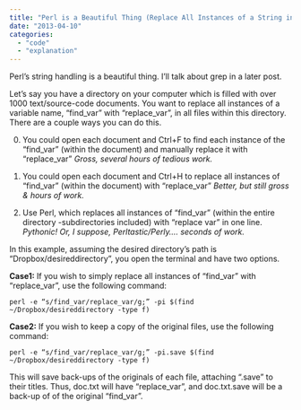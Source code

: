 ```yaml
---
title: "Perl is a Beautiful Thing (Replace All Instances of a String in a Directory)"
date: "2013-04-10"
categories: 
  - "code"
  - "explanation"
---
```


Perl’s string handling is a beautiful thing. I’ll talk about grep in a later post.

Let’s say you have a directory on your computer which is filled with over 1000 text/source-code documents. You want to replace all instances of a variable name, “find_var” with “replace_var”, in all files within this directory. There are a couple ways you can do this.

0. You could open each document and Ctrl+F to find each instance of the “find_var” (within the document) and manually replace it with “replace_var” _Gross, several hours of tedious work._

1. You could open each document and Ctrl+H to replace all instances of “find_var” (within the document) with “replace_var” _Better, but still gross & hours of work._

2. Use Perl, which replaces all instances of “find_var” (within the entire directory -subdirectories included) with “replace var” in one line. _Pythonic! Or, I suppose, Perltastic/Perly…. seconds of work._

In this example, assuming the desired directory’s path is “Dropbox/desireddirectory”, you open the terminal and have two options.

**Case1:** If you wish to simply replace all instances of “find_var” with “replace_var”, use the following command:

```
perl -e “s/find_var/replace_var/g;” -pi $(find ~/Dropbox/desireddirectory -type f)
```

**Case2:** If you wish to keep a copy of the original files, use the following command:

```
perl -e “s/find_var/replace_var/g;” -pi.save $(find ~/Dropbox/desireddirectory -type f)
```

This will save back-ups of the originals of each file, attaching “.save” to their titles. Thus, doc.txt will have “replace_var”, and doc.txt.save will be a back-up of of the original “find_var”.
